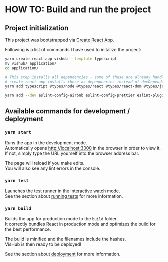 # HOW TO: Build and run the project

## Project initialization

This project was bootstrapped via [Create React App](https://github.com/facebook/create-react-app).

Following is a list of commands I have used to initalize the project:

```bash
yarn create react-app vishub --template typescript
mv vishub/ application/
cd application/

# This step installs all dependencies - some of these are already handled by the create react-app step but are here listed for completeness
# create react-app installs these as dependencies instead of devDependencies which does not seem to matter, see https://github.com/facebook/create-react-app/issues/6180
yarn add typescript @types/node @types/react @types/react-dom @types/jest @types/d3 @types/react-router-dom @types/styled-components d3 react react-dom react-router-dom tslib ts-enum-util @types/json-stable-stringify json-stable-stringify @types/uuid uuid @types/react-css-grid react-css-grid @types/rebass rebass 3d-force-graph react-force-graph-3d

yarn add --dev eslint-config-airbnb eslint-config-prettier eslint-plugin-jsx-a11y eslint-plugin-prettier prettier gts husky lint-staged
```

## Available commands for development / deployment

### `yarn start`

Runs the app in the development mode.<br />
Automatically opens [http://localhost:3000](http://localhost:3000) in the browser in order to view it.
If not, simply type the URL yourself into the browser address bar.

The page will reload if you make edits.<br />
You will also see any lint errors in the console.

### `yarn test`

Launches the test runner in the interactive watch mode.<br />
See the section about [running tests](https://facebook.github.io/create-react-app/docs/running-tests) for more information.

### `yarn build`

Builds the app for production mode to the `build` folder.<br />
It correctly bundles React in production mode and optimizes the build for the best performance.

The build is minified and the filenames include the hashes.<br />
VisHub is then ready to be deployed!

See the section about [deployment](https://facebook.github.io/create-react-app/docs/deployment) for more information.
